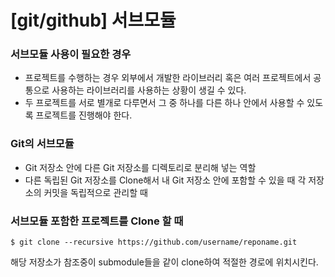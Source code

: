 # [git/github] 서브모듈

### 서브모듈 사용이 필요한 경우

- 프로젝트를 수행하는 경우 외부에서 개발한 라이브러리 혹은 여러 프로젝트에서 공통으로 사용하는 라이브러리를 사용하는 상황이 생길 수 있다.
- 두 프로젝트를 서로 별개로 다루면서 그 중 하나를 다른 하나 안에서 사용할 수 있도록 프로젝트를 진행해야 한다. 

### Git의 서브모듈

- Git 저장소 안에 다른 Git 저장소를 디렉토리로 분리해 넣는 역할
- 다른 독립된 Git 저장소를 Clone해서 내 Git 저장소 안에 포함할 수 있을 때 각 저장소의 커밋을 독립적으로 관리할 때



### 서브모듈 포함한 프로젝트를 Clone 할 때

```
$ git clone --recursive https://github.com/username/reponame.git
```

해당 저장소가 참조중이 submodule들을 같이 clone하여 적절한 경로에 위치시킨다. 